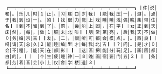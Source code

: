 ┏━┯━┯━┯━┯━┯━┯━┯━┯━┯━┯━┯━┯━┯━┯━┓
┃件│说│和│。│乐│儿│时│１│止│。│习│建│口│岁│我┃
┃能│我│压│一│，│游│。│点│于│我│到│设│一│。│的┃
┃找│很│力│觉│上│戏│睡│睡│浅│偶│晚│集│带│住│名┃
┃到│不│留│到│了│，│前│，│尝│尔│上│团│，│在│字┃
┃女│正│到│天│床│然│，│每│，│做│１│服│未│北│叫┃
┃朋│常│第│亮│，│后│我│天│不│做│０│务│婚│京│吉┃
┃友│。│二│，│很│听│可│都│会│模│点│。│。│西│良┃
┃吗│请│天│总│久│２│能│睡│编│型│才│每│我│北│吉┃
┃？│问│。│是│才│０│会│不│程│，│能│天│在│部│影┃
┃　│这│医│把│能│分│玩│足│。│画│回│都│白│的│，┃
┃　│个│生│疲│睡│钟│一│８│晚│画│宿│要│门│五│２┃
┃　│条│都│劳│着│音│会│小│上│仅│舍│学│楼│道│３┃
┗━┷━┷━┷━┷━┷━┷━┷━┷━┷━┷━┷━┷━┷━┷━┛